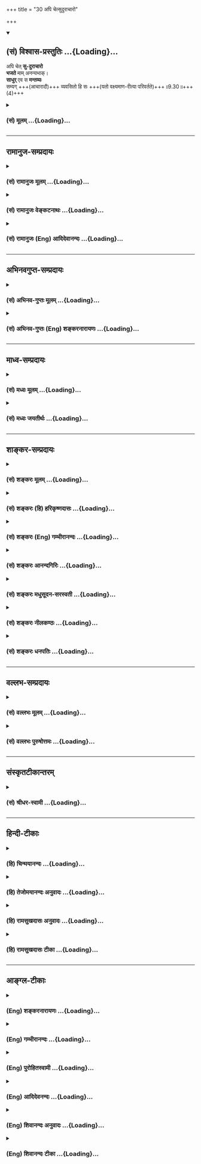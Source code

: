 +++
title = "30 अपि चेत्सुदुराचारो"

+++
<div class="js_include" newlevelforh1="2" title="(सं) विश्वास-प्रस्तुतिः" unfilled url="/purANam_vaiShNavam/mahAbhAratam/06-bhIShma-parva/03-bhagavad-gItA-parva/saMskRtam/vishvAsa-prastutiH/09_rAja-vidyA-rAja-guhy/30_api_chetsudurAchA.md">
<details open><summary><h2>(सं) विश्वास-प्रस्तुतिः ...{Loading}...</h2></summary>

अपि चेत् **सु-दुराचारो**  
**भजते** माम् अनन्यभाक्।  
**साधुर्** एव स **मन्तव्यः**  
सम्यग् +++(आचारादौ)+++ व्यवसितो हि सः +++(यतो वक्ष्यमाण-रीत्या परिवर्तते)+++॥9.30॥+++(4)+++
</details>
</div>
<div class="js_include collapsed" newlevelforh1="3" title="(सं) मूलम्" unfilled url="/purANam_vaiShNavam/mahAbhAratam/06-bhIShma-parva/03-bhagavad-gItA-parva/saMskRtam/mUlam/09_rAja-vidyA-rAja-guhy/30_api_chetsudurAchA.md">
<details><summary><h3>(सं) मूलम् ...{Loading}...</h3></summary>

अपि चेत्सुदुराचारो भजते मामनन्यभाक्।  
साधुरेव स मन्तव्यः सम्यग्व्यवसितो हि सः।।9.30।।
</details>
</div>


_________________
## रामानुज-सम्प्रदायः
<div class="js_include collapsed" newlevelforh1="3" title="(सं) रामानुजः मूलम्" unfilled url="/purANam_vaiShNavam/mahAbhAratam/06-bhIShma-parva/03-bhagavad-gItA-parva/saMskRtam/rAmAnujaH/mUlam/09_rAja-vidyA-rAja-guhy/30_api_chetsudurAchA.md">
<details><summary><h3>(सं) रामानुजः मूलम् ...{Loading}...</h3></summary>

।।9.30।। तत्र **अपि** तत्र तत्र जातिविशेषे जातानां यः समाचार उपादेयः
परिहरणीयः च; तस्माद् अतिवृत्तः अपि उक्तप्रकारेण **माम् अनन्यभाक्**
भजनैकप्रयोजनो **भजते चेत् साधुः एव सः** वैष्णवाग्रेसर एव **मन्तव्यः;**
बहुमन्तव्यः पूर्वोक्तैः सम इत्यर्थः। कुत एतत् **सम्यग् व्यवसितो हि सः;**
यतः अस्य व्यवसायः सुसमीचीनः। भगवान् निखिलजगदेककारणभूतः परब्रह्मनारायणः
चराचरपतिः अस्मत्स्वामी मम गुरुः मम सुहृद् मम परं भोग्यम् इति सर्वैः
दुष्प्रापः अयं व्यवसायः तेन कृतः; तत्कार्यं च अनन्यप्रयोजनं निरन्तरभजनं
तस्य अस्ति; अतः साधुः एव बहुमन्तव्यः। अस्मिन् व्यवसाये तत्कार्ये च
उक्तप्रकारभजने संपन्ने सति तस्य **आचारव्यतिक्रमः** स्वल्पवैकल्यम् इति न
तावता अनादरणीयः; अपि तु बहुमन्तव्य एव इत्यर्थः।  
  
ननुनाविरतो दुश्चरितान्नाशान्तो नासमाहितः। नाशान्तमानसो वापि
प्रज्ञानेनैनमाप्नुयात्।। (क॰ उ॰ 1।2।24) इत्यादिश्रुतेः आचारव्यतिक्रम
उत्तरोत्तरभजनोत्पत्तिप्रवाहं निरुणद्धि इति अत्र आह --

</details>
</div>
<div class="js_include collapsed" newlevelforh1="3" title="(सं) रामानुजः वेङ्कटनाथः" unfilled url="/purANam_vaiShNavam/mahAbhAratam/06-bhIShma-parva/03-bhagavad-gItA-parva/saMskRtam/rAmAnujaH/venkaTanAthaH/09_rAja-vidyA-rAja-guhy/30_api_chetsudurAchA.md">
<details><summary><h3>(सं) रामानुजः वेङ्कटनाथः ...{Loading}...</h3></summary>

  
  
।।9.30।। एवं समाश्रयणस्वीकारे जात्याद्यपकर्षोऽकिञ्चित्कर इत्युक्तम् तत्र
चोपरि वृत्तापकर्षोऽप्यकिञ्चित्कर इत्युच्यतेअपि चेत् इति
श्लोकेनेत्यभिप्रयेणाहतत्रापीति। ब्राह्मणाद्याचारः शूद्रादेरधर्मः;
शूद्राद्याचारश्च ब्राह्मणादेः एवं ब्राह्मणस्य निषिद्धं मधुमांसादिकं
शूद्रस्य न निषिध्यते शूद्रस्य निषिद्धं च कपिलाक्षीरादिकं ब्राह्मणस्य
प्रशस्तम् अतः स्वजातिनियमाद्यपेक्षया दुराचारत्वं दोष इत्यभिप्रायेणाहतत्र
तत्रेति। विहिताकरणं निषिद्धकरणं चेत्युभयमपि दुराचार इति ज्ञापनायउपादेयः
परिहरणीयश्चेत्युक्तम्। अत्रचेत् इत्यस्य नैरर्थक्यादिपरिहाराय दुराचारोऽपि
भजेत चेदित्यन्वयः प्रदर्शितः। उक्तप्रकारेणेति -- सततकीर्तनादिनेत्यर्थः।
प्रकरणविशेषतोऽनन्यभागित्यस्यार्थोभजनैकप्रयोजन इति। तेनैव
देवदेवतान्तरभजनप्रसङ्गो दूरनिरस्तः। यथोच्यते -- ब्रह्माणं शितिकण्ठं च
याश्चान्या देवताः स्मृताः। प्रतिबुद्धा न सेवन्ते यस्मात्परिमितं फलम्
\[म.भा.12।341।36\] इति। ननुआचारप्रभवो धर्मो धर्मस्य प्रभुरच्युतः
\[म.भा.13।149।137\]आचारहीनं न पुनन्ति वेदाः
\[वा.स्मृ.6।3\]सन्ध्याहीनोऽशुचिर्नित्यमनर्हः सर्वकर्मसु \[द.स्मृ.2।22\]
इत्यादिषु सत्सु दुराचारस्य केनाकारेण साधुत्वमित्यत्राह -- वैष्णवाग्रेसर
इति। अनन्यभजनं वैष्णवाग्रेसरत्वे प्रयोजकम्। ननुसाधवः क्षीणदोषाः स्युः
सच्छब्दः साधुवाचकः। तेषामाचरणं यत्तु सदाचारः स उच्यते \[वि.पु.3।11।3\]
इति भगवत्पराशरवचनात् क्षीणपापानां च कृष्णभक्तिस्मरणात्साधुशब्दोऽत्र कथं
वैष्णवाग्रेसरपर उक्तः आचारशून्यस्य
शिष्टापरिग्रहादसाधुत्वमेवेत्यत्रोत्तरंमन्तव्यः इत्युच्यत इति
दर्शयतिबहुमन्तव्य इति। अर्थसिद्धबोद्धव्यतामात्रकथनं निरर्थकम्
सम्पूर्वस्य मनिधातोश्च बहुमतिरर्थः उपसर्गार्थाश्च धातुलीना इति भावः।
अपरिग्रहे सति खल्वसाधुत्वशङ्का; न तु सोऽस्तीत्याह -- पूर्वोक्तैः सम इति।
विष्णुरेव भूत्वा \[यजुः2।1।3।16\] इत्यादौ साम्येऽप्येवकारः प्रयुज्यत इति
भावः। पूर्वोक्तैर्महात्मभिरित्यर्थः।  
  
ननु स्वाचारदुराचारयोः पुष्कलविकलोपाययोर्न तावदुपायतः साम्यम् तत एव न
फलतोऽपीति शङ्कायांसम्यक् इत्यादिकमवतारयति -- कुत एतदिति। यत इति --
हिर्हेताविति भावः। व्यवसायस्य समीचीनतां प्राधान्यतोऽप्यवसेयविषयविशेषेण
विशदयति -- भगवानिति। भगवान्उभयलिङ्गकः। निखिलजगदेककारणभूत इत्यनेन
ब्रह्मत्वसाधकं श्रौतं लक्षणमुक्तम् तेन ज्ञात्वाभूतादिमव्ययम् \[9।13\]
इति पूर्वोक्तं च स्मारितम्। सामान्यशब्दस्य विशेषे पर्यवसानंनारायणपरं
ब्रह्म \[म.ना.9।4तै.ना.6।11\] इत्यादितत्त्वनिर्णायकवाक्यं चाभिप्रेत्यपरं
ब्रह्म नारायण इत्युक्तम्। चराचरपतिः पतिं विश्वस्यात्मेश्वरम्
\[तै.ना.6।11\] पतिं पतीनाम् \[श्वे.उ.6।7\] इत्यादि द्रष्टव्यम्। एवं
परत्वव्यवसायः; अथ सौलभ्याध्यवसायःअस्मत्स्वामीति। नह्यहं
तद्विभूतेर्बहिर्भूतः स्वशेषभूतं मामसौ स्वयमेव लब्धुमुपक्रान्त इति भावः।
एवं पदद्वयेन सांसिद्धिकः सम्बन्धो दर्शितः। अत्यन्तमूर्खस्य मम
सम्यग्ज्ञानप्रदायी महोपकारकोऽयमित्यभिप्रायेणमम गुरुरित्युक्तम्।
अनन्तमहापराधशालिनि मय्यपि शोभनहृदयोऽयमित्यभिप्रायेणमम सुहृदित्युक्तम्।
अतिक्षुद्रदुःखमिश्रनश्वरसुखकणसङ्गिनो मे निरतिशयनिर्दोषनित्यसुखसागरं
स्वात्मानं प्रकाशितवानित्यभिप्रायेणमम परं भोग्यमित्युक्तम्।
गुरुत्वसुहृत्त्वे प्रापकत्वार्थे भोग्यत्वं तु
प्राप्यत्वार्थम्। सर्वैर्दुष्प्राप इत्याचारबहुलेष्वपि तादृशो व्यवसायो न
दृश्यतेआकरेऽपि शिलाशकलमनुपादेयम् अवकरेऽपि रत्नमादरणीयमिति भावः। बहूनां
जन्मनामन्ते \[7।19\] इति ह्येवंविधो व्यवसाय उक्तः। स्मरन्ति चश्रीपौष्करे
-- ये जन्मकोटिभिः सिद्धाःअनेकसंसारचिते चिते पापसमुच्चयेनास्ते क्षीणे
जायमानेऽत्र संस्थितिः इति। श्रीशुकं प्रति जनकश्चाहज्ञानं च व्यवसायश्च
द्वौ परप्रतिपादकौ। व्यवसायादृते ब्रह्म नासादयति तत्परम्
\[म.भा.12।326।40\] इति। व्यवसायमात्रेण कथं भजमानैः समानत्वं इत्यत्राह --
तत्कार्यं चेति। भजते माम् इत्यत्र व्यवसायोऽन्तर्गतः; व्यवसित
इत्यत्राप्यर्थाद्भजनम् अनन्यभजनमूलबहुमन्तव्यत्वहेतुतया हि
व्यवसायोऽयमुक्त इति भावः। अविकलानुष्ठायिवद्विकलानुष्ठायी कथं बहुमन्तव्यः
इत्यत्राह -- अस्मिंश्चेति। तादृशे पुरुषे स्वल्पवैकल्यनिमित्तोऽनादर एव
महापराधः स्यादिति भावः। स्मृतः सम्भाषितो वापि पूजितो वा द्विजोत्तमस च
पूज्यो यथा ह्यहम् \[गा.पू.219\] इत्यादिप्रमाणसूचनाभिप्रायेण निगमयतिअपितु
बहुमन्तव्य एवेति।  
  

</details>
</div>
<div class="js_include collapsed" newlevelforh1="3" title="(सं) रामानुजः (Eng) आदिदेवानन्दः" unfilled url="/purANam_vaiShNavam/mahAbhAratam/06-bhIShma-parva/03-bhagavad-gItA-parva/saMskRtam/rAmAnujaH/english/AdidevAnandaH/09_rAja-vidyA-rAja-guhy/30_api_chetsudurAchA.md">
<details><summary><h3>(सं) रामानुजः (Eng) आदिदेवानन्दः ...{Loading}...</h3></summary>

9.30 Even though he has transgressed rules that ought to be followed and
has failed to avoid what a person belonging to a particular class should
avoid, if he has begun to worship Me in the manner described above with
undivided devotion, namely, with worship as the only purpose - such a
person must be considered highly righteous. He is eminent among the
worshippers of Visnu. He must be esteemed as fit for honour. The meaning
is that he is eal to those Jnanins mentioned earlier. What can be the
reason for this; The reason is that, he has rightly resolved, i.e., his
resolve is in the proper direction. 'The Lord who forms the sole cause
of the entire universe, who is the Supreme Brahman, Narayana, the Lord
of all mobile and immobile beings, is our Master, our Teacher, and our
Friend, highest object of enjoyment,' - such a resolve is difficult to
be made by all. Its effect, unremitting worship which has no other
purpose, will be found in him who makes such a resolve. Hence he is holy
and is to be highly honoured. When this resolve, and unremitting worship
which is its effect, are found in a person, he is not to be belittled;
for, his transgression of rules is a negligible mistake compared to this
kind of excellence. On the other hand he is to be regarded with high
honour. Such is the meaning. No, if it be said that transgression of
rules will annul the flow of worship, as declared in the Sruti passages
like, 'One who has not ceased from bad conduct, is not tranil, is not
composed and also not calm in mind, cannot obtain Him through
intelligence' (Ka. U., 1.2.24), Sri Krsna replies:

</details>
</div>


_________________
## अभिनवगुप्त-सम्प्रदायः
<div class="js_include collapsed" newlevelforh1="3" title="(सं) अभिनव-गुप्तः मूलम्" unfilled url="/purANam_vaiShNavam/mahAbhAratam/06-bhIShma-parva/03-bhagavad-gItA-parva/saMskRtam/abhinava-guptaH/mUlam/09_rAja-vidyA-rAja-guhy/30_api_chetsudurAchA.md">
<details><summary><h3>(सं) अभिनव-गुप्तः मूलम् ...{Loading}...</h3></summary>

।।9.29 -- 9.31।। सम इत्यादि प्रणश्यतीत्यन्तम्। प्रतिजाने इति।
युक्तियुक्तोऽयमर्थो भगवत्प्रतिज्ञातत्वात् सुष्ठुतमां दृढो भवति।

</details>
</div>
<div class="js_include collapsed" newlevelforh1="3" title="(सं) अभिनव-गुप्तः (Eng) शङ्करनारायणः" unfilled url="/purANam_vaiShNavam/mahAbhAratam/06-bhIShma-parva/03-bhagavad-gItA-parva/saMskRtam/abhinava-guptaH/english/shankaranArAyaNaH/09_rAja-vidyA-rAja-guhy/30_api_chetsudurAchA.md">
<details><summary><h3>(सं) अभिनव-गुप्तः (Eng) शङ्करनारायणः ...{Loading}...</h3></summary>

9.30 See Comment under 9.31

</details>
</div>


_________________
## माध्व-सम्प्रदायः
<div class="js_include collapsed" newlevelforh1="3" title="(सं) मध्वः मूलम्" unfilled url="/purANam_vaiShNavam/mahAbhAratam/06-bhIShma-parva/03-bhagavad-gItA-parva/saMskRtam/madhvaH/mUlam/09_rAja-vidyA-rAja-guhy/30_api_chetsudurAchA.md">
<details><summary><h3>(सं) मध्वः मूलम् ...{Loading}...</h3></summary>

।।9.30।। न भवत्येव प्रायस्तद्भक्तः सुदुराचारस्तथापि बहुपुण्येन यदि
कथञ्चिद्भवति तर्हि साधुरेव स मन्तव्यः।

</details>
</div>
<div class="js_include collapsed" newlevelforh1="3" title="(सं) मध्वः जयतीर्थः" unfilled url="/purANam_vaiShNavam/mahAbhAratam/06-bhIShma-parva/03-bhagavad-gItA-parva/saMskRtam/madhvaH/jayatIrthaH/09_rAja-vidyA-rAja-guhy/30_api_chetsudurAchA.md">
<details><summary><h3>(सं) मध्वः जयतीर्थः ...{Loading}...</h3></summary>

।।9.30।। अपि चेत् इत्यादिना भक्तेः प्रशंसा क्रियते। तत्र विष्णुभक्तेः
सुदुराचारेणैकत्र समावेशप्रतीतौ यथावद्व्याचष्टे -- **न भवत्येवे**ति।

</details>
</div>


_________________
## शाङ्कर-सम्प्रदायः
<div class="js_include collapsed" newlevelforh1="3" title="(सं) शङ्करः मूलम्" unfilled url="/purANam_vaiShNavam/mahAbhAratam/06-bhIShma-parva/03-bhagavad-gItA-parva/saMskRtam/shankaraH/mUlam/09_rAja-vidyA-rAja-guhy/30_api_chetsudurAchA.md">
<details><summary><h3>(सं) शङ्करः मूलम् ...{Loading}...</h3></summary>

।।9.30।। --,**अपि चेत्** यद्यपि **सुदुराचारः** सुष्ठु दुराचारः अतीव
कुत्सिताचारोऽपि **भजते माम् अनन्यभाक्** अनन्यभक्तिः सन्; **साधुरेव**
सम्यग्वृत्त एव **सः मन्तव्यः** ज्ञातव्यः **सम्यक्** यथावत् **व्यवसितो**
हि सः; यस्मात् साधुनिश्चयः सः।। उत्सृज्य च बाह्यां दुराचारताम् अन्तः
सम्यग्व्यवसायसामर्थ्यात् --,

</details>
</div>
<div class="js_include collapsed" newlevelforh1="3" title="(सं) शङ्करः (हि) हरिकृष्णदासः" unfilled url="/purANam_vaiShNavam/mahAbhAratam/06-bhIShma-parva/03-bhagavad-gItA-parva/saMskRtam/shankaraH/hindI/harikRShNadAsaH/09_rAja-vidyA-rAja-guhy/30_api_chetsudurAchA.md">
<details><summary><h3>(सं) शङ्करः (हि) हरिकृष्णदासः ...{Loading}...</h3></summary>

।।9.30।। मेरी भक्तिकी महिमा सुन --, यदि कोई सुदुराचारी अर्थात् अतिशय बुरे
आचरणवाला मनुष्य भी अनन्य प्रेमसे युक्त हुआ मुझ ( परमेश्वर ) को भजता है
तो उसे साधु ही मानना चाहिये अर्थात् उसे यथार्थ आचरण करनेवाला ही समझना
चाहिये क्योंकि यह यथार्थ निश्चययुक्त हो चुका है -- उत्तम निश्चयवाला हो
गया है।

</details>
</div>
<div class="js_include collapsed" newlevelforh1="3" title="(सं) शङ्करः (Eng) गम्भीरानन्दः" unfilled url="/purANam_vaiShNavam/mahAbhAratam/06-bhIShma-parva/03-bhagavad-gItA-parva/saMskRtam/shankaraH/english/gambhIrAnandaH/09_rAja-vidyA-rAja-guhy/30_api_chetsudurAchA.md">
<details><summary><h3>(सं) शङ्करः (Eng) गम्भीरानन्दः ...{Loading}...</h3></summary>

9.30 Api cet, even if; su-duracarah, a man of very bad conduct, of
extremely vile behaviour, of very condemnable character; bhajate,
worships; mam, Me; ananyabhak, with one-pointed devotion, with his mind
not given to anybody else; he; mantavyah, is to be considered, deemed;
eva, verily; sadhuh, good, as well behaved; hi, for; sah, he;
samyakvyavasitah, has resolved rightly, has virtuous intentions.

</details>
</div>
<div class="js_include collapsed" newlevelforh1="3" title="(सं) शङ्करः आनन्दगिरिः" unfilled url="/purANam_vaiShNavam/mahAbhAratam/06-bhIShma-parva/03-bhagavad-gItA-parva/saMskRtam/shankaraH/AnandagiriH/09_rAja-vidyA-rAja-guhy/30_api_chetsudurAchA.md">
<details><summary><h3>(सं) शङ्करः आनन्दगिरिः ...{Loading}...</h3></summary>

।।9.30।। प्रकृतां भगवद्भक्तिं स्तुवन्पापीयसामपि तत्राधिकारोऽस्तीति सूचयति
-- **शृण्विति।** सम्यग्वृत्त एव भगवद्भक्तो ज्ञातव्य इत्यत्र हेतुमाह --
**सम्यगिति।**

</details>
</div>
<div class="js_include collapsed" newlevelforh1="3" title="(सं) शङ्करः मधुसूदन-सरस्वती" unfilled url="/purANam_vaiShNavam/mahAbhAratam/06-bhIShma-parva/03-bhagavad-gItA-parva/saMskRtam/shankaraH/madhusUdana-sarasvatI/09_rAja-vidyA-rAja-guhy/30_api_chetsudurAchA.md">
<details><summary><h3>(सं) शङ्करः मधुसूदन-सरस्वती ...{Loading}...</h3></summary>

।।9.30।। किंच मद्भक्तेरेवायं महिमा यत्समेऽपि वैषम्यमापादयति शृणु
तन्महिमानम्। यःकश्चित्सुदुराचारोऽपि चेदजामिलादिरिव अनन्यभाक्सन्मां भजते
कुतश्चिद्भाग्योदयात्सेवते स प्रागसाधुरपि साधुरेव मन्तव्यः। हि
यस्मात्सम्यग्व्यवसितः साधुनिश्चयवान्सः।

</details>
</div>
<div class="js_include collapsed" newlevelforh1="3" title="(सं) शङ्करः नीलकण्ठः" unfilled url="/purANam_vaiShNavam/mahAbhAratam/06-bhIShma-parva/03-bhagavad-gItA-parva/saMskRtam/shankaraH/nIlakaNThaH/09_rAja-vidyA-rAja-guhy/30_api_chetsudurAchA.md">
<details><summary><h3>(सं) शङ्करः नीलकण्ठः ...{Loading}...</h3></summary>

।।9.30।। भक्तेर्माहात्म्यमाह -- **अपिचेदिति।** अत्यन्तपापिष्ठोऽपि मां
यद्यनन्यचेताः सन् भजते तथापि स साधुरेव मन्तव्यः। हि यतः स सम्यग्व्यवसितः
सम्यग्वृत्तः।

</details>
</div>
<div class="js_include collapsed" newlevelforh1="3" title="(सं) शङ्करः धनपतिः" unfilled url="/purANam_vaiShNavam/mahAbhAratam/06-bhIShma-parva/03-bhagavad-gItA-parva/saMskRtam/shankaraH/dhanapatiH/09_rAja-vidyA-rAja-guhy/30_api_chetsudurAchA.md">
<details><summary><h3>(सं) शङ्करः धनपतिः ...{Loading}...</h3></summary>

।।9.30।। शृणु मद्भक्तेर्महिमानं दुराचारानपि यया युक्ताननुगृह्णामीत्याह।
अपिचेत् यद्यपि सुदुराचारः सुष्ठु अत्यन्तं दुष्ट आचारः आचरणं यस्य स
पूर्वं सुदुराचारोऽपि यो मां परमेस्वरं अनन्यभाक् न
विद्यतेऽन्यस्मिमन्भक्तिर्यस्य सः भजते सेवते स साधुरेव मन्तव्यः। हि
यस्मात्सभ्यग्वयवसितः सम्यक् यथावत् व्यवसायं निश्चयं प्राप्तः।

</details>
</div>


_________________
## वल्लभ-सम्प्रदायः
<div class="js_include collapsed" newlevelforh1="3" title="(सं) वल्लभः मूलम्" unfilled url="/purANam_vaiShNavam/mahAbhAratam/06-bhIShma-parva/03-bhagavad-gItA-parva/saMskRtam/vallabhaH/mUlam/09_rAja-vidyA-rAja-guhy/30_api_chetsudurAchA.md">
<details><summary><h3>(सं) वल्लभः मूलम् ...{Loading}...</h3></summary>

।।9.30।। तत्र भक्तिमत्त्वं नाधिकार(रि)विशेषणं; अन्यत्रापि दर्शनात्
इत्यभिप्रायेणअप्रिचेत् इति भगवान् महापतितपावनत्वं च स्वस्य दर्शयति।
सुदुराचारः अनाचार्यपि चेन्मां भजते स साधुरेव सर्वैर्मन्तव्यः।
महापतितोऽपि चेन्मामनन्यभाक् नान्यदेवं भजते सेवते च। सेवा च
तत्प्रवणचेतोरूपामानसी सा परा मता इत्युक्ता; तद्भाववान् सः
साधुर्वैष्णवाग्रगण्य एव मन्तव्यः विप्रात्
द्विषङ्गुणयुतादरविन्दनाभपादारविन्दविमुखात् श्वपचं वरिष्ठम् इति
\[7।9।10\] भागवतवचनात्। कुत एवं तत्राह -- हि यतः सम्यग्व्यवसितः स
माहात्म्यं ज्ञात्वाऽज्ञात्वा वा भगवति चित्तप्रावण्यकरणे निश्चितः
(निरतः)।

</details>
</div>
<div class="js_include collapsed" newlevelforh1="3" title="(सं) वल्लभः पुरुषोत्तमः" unfilled url="/purANam_vaiShNavam/mahAbhAratam/06-bhIShma-parva/03-bhagavad-gItA-parva/saMskRtam/vallabhaH/puruShottamaH/09_rAja-vidyA-rAja-guhy/30_api_chetsudurAchA.md">
<details><summary><h3>(सं) वल्लभः पुरुषोत्तमः ...{Loading}...</h3></summary>

  
  
।।9.30।। ननु ये त्वां भजन्ति तेषु चेत्त्वं तिष्ठसि; कथं तदा ते
विषयाद्यभिभूता भवन्ति इत्यत आह -- अपीति। चेत् सुदुराचारोऽपि; अनन्यभाक्
मां भजते स साधुरेव मन्तव्यः। अत्रायं भावः --
विषयादिमहापापौघाचरणशीलस्तन्निवृत्तिनिमित्तान्यदेवभजनप्रायश्चित्तादिधर्मानुपायज्ञानेन
अन्यभजनरहितस्तत्त्यागाशक्तस्त्यक्तुकामः स्वदैन्याविर्भावेन यो मां भजते स
साधुरेव मान्यः। त्वयेति शेषः। अपि चेत् इत्यनेन तादृशाचारस्यानन्यभजनत्वे
दुर्लभत्वं ज्ञापितम्। कुतः इत्यत आह -- सम्यग्व्यवसितः स पूर्वोक्तः
सम्यगध्यवसायं निश्चयं यतः कृतवान् यन्मम महापातकनिवारकः श्रीकृष्णं विना
नान्य इति। हीति निश्चयार्थम्। अत्र सन्देहो नास्तीत्यर्थः।  
  

</details>
</div>


_________________
## संस्कृतटीकान्तरम्
<div class="js_include collapsed" newlevelforh1="3" title="(सं) श्रीधर-स्वामी" unfilled url="/purANam_vaiShNavam/mahAbhAratam/06-bhIShma-parva/03-bhagavad-gItA-parva/saMskRtam/shrIdhara-svAmI/09_rAja-vidyA-rAja-guhy/30_api_chetsudurAchA.md">
<details><summary><h3>(सं) श्रीधर-स्वामी ...{Loading}...</h3></summary>

।।9.30।। अपिच मद्भक्तेरवितर्क्यः प्रभाव इति दर्शयन्नाह **-- अपिचेदिति।**
अत्यन्तं दुराचारोऽपि यद्यप्यपृथक्त्वेन पृथग्देवता अपि वासुदेव एवेति
बुद्ध्या नरो देवतान्तरभक्तिमकुर्वन्मामेव श्रीनारायणं भजते तर्हि साधुः
श्रेष्ठ एव स मन्तव्यः। यतोऽसौ सम्यग्व्यवसितः परमेश्वरभजनेनैव कृतार्थो
भविष्यामीति शोभनमध्यवसायं कृतवान्।

</details>
</div>


_________________
## हिन्दी-टीकाः
<div class="js_include collapsed" newlevelforh1="3" title="(हि) चिन्मयानन्दः" unfilled url="/purANam_vaiShNavam/mahAbhAratam/06-bhIShma-parva/03-bhagavad-gItA-parva/hindI/chinmayAnandaH/09_rAja-vidyA-rAja-guhy/30_api_chetsudurAchA.md">
<details><summary><h3>(हि) चिन्मयानन्दः ...{Loading}...</h3></summary>

।।9.30।। जिस विशेष अर्थ में भक्ति शब्द गीता में प्रयुक्त है उसकी यहाँ
गौरवमयी प्रशंसा की गई है। भक्ति में प्रत्येक साधक पर होने वाले प्रभाव को
दर्शाकर भक्ति का माहात्म्य यहाँ बताया गया है। गीता में वर्णित भक्ति का
अर्थ है एकाग्रचित्त से अद्वैत स्वरूप ब्रह्म का आत्मरूप से अर्थात्
एकत्वभाव से ध्यान करना। इस भक्ति साधना का अभ्यास दीर्घ काल तक आवश्यक
तीव्रता और लगन से करने पर साधक के होने वाले विकास का क्रम यहाँ दर्शाया
गया है। साधारणत; लोगों के मन में कुछ ऐसी धारणा बन गई है कि एक दुष्ट पापी
या हतोत्साहित अपराधी वह बहिष्कृत व्यक्ति है; जो कदापि स्वर्ग के आंगन में
प्रवेश करने का साहस नहीं कर सकता है। भ्रष्ट या अनैतिक पुरुष की ऐसी
निन्दा करना वैदिक साहित्य के तात्पर्य और मर्म को विपरीत समझना है। यह
वास्तव में दुर्भाग्यपूर्ण है। वेद पाप की निन्दा करते हैं; पापी की नहीं।
पापी के पापपूर्ण कर्म उसके मन में स्थित अशुभ विचारों की केवल अभिव्यक्ति
हैं। अत; यदि उसके विचारों की रचना या दिशा को बदला जा सके; तो उसके
व्यवहार में भी निश्चित रूप से परिवर्तन होगा। जो व्यक्ति; समृद्ध होती हुई
भक्ति के वातावरण में; अपने मन में सतत्ा ईश्वर को बनाये रखने में सफल हो
गया है; उसके मानसिक जीवन का पुनर्वास इस प्रकार सम्पन्न होता है कि
तत्पश्चात् वह पुन पापाचरण में प्रवृत्त नहीं हो सकता। यदि अतिशय दुराचारी
भी मुझे भजता है गीता न केवल पापियों के लिए अपने द्वार खुले रखती है; वरन्
ऐसा प्रतीत होता है कि इस दिव्य गान के गायक भगवान् श्रीकृष्ण एक
धर्मप्रचारक के उत्साह के साथ समस्त पापियों को मुक्त करके उन्हें सुखी
बनाना चाहते हैं। केवल जीवन की अशुद्धता और हीन कर्मों के कारण पापकर्मियों
का आध्यात्मिक क्षेत्र में प्रवेश निषेध नहीं किया गया है। आग्रह केवल इस
बात का है कि उस भक्त को अनन्य भाव से आत्मा की पूजा और चिन्तन करना चाहिए।
यहाँ अनन्य शब्द का अर्थ साधक के मन से तथा ध्येय के स्वरूप से भी
सम्बन्धित है। इसका समग्र अर्थ यह होगा कि भक्ति का निर्दिष्ट फल तभी
प्राप्त होगा जब भक्त एकाग्रचित्त से अद्वैत और नित्य स्वरूप परमात्मा का
ध्यान आत्मरूप से करेगा। इस अद्वैत आत्मा को भक्त के मूल स्वरूप से भिन्न
नहीं समझना चाहिए। यही अनन्यभाव है। वह साधु ही मानने योग्य है भक्ति साधना
को ग्रहण करने के पूर्व तक कोई व्यक्ति कितना ही दुष्ट और क्रूर क्यों न
रहा हो; या उसका जीवन कितना ही अनियन्त्रित कामुकतापूर्ण क्यों न हो; जिस
क्षण वह भक्तिपूर्वक आत्मचिन्तन के मार्ग पर प्रथम चरण रखता है; उसी क्षण
से वह साधु ही मानने योग्य है; यह भगवान् श्रीकृष्ण का कथन है। इस प्रकार
का पूर्वानुमानित कथन का प्रयोग सभी भाषाओं में किया जाता है। जैसे रोटी
बनाना या चाय बनाना। वास्तव में केवल आटा गूँथा जा रहा था; या पानी गरम हो
रहा था परन्तु फिर भी निकट भविष्य में क्रियाओं की पूर्णता रोटी बनने या
चाय बनने में होती है; इसलिए उक्त प्रकार के वाक्य कहे जाते हैं। इसी
प्रकार यहाँ भी जिस क्षण वह पापी पुरुष भक्ति मार्ग का आश्रय लेता है; उसी
क्षण से वह साधु कहलाने योग्य हो जाता है; क्योंकि शीघ्र ही वह अपने
अवगुणों से मुक्त होकर आध्यात्मिक वैभव के क्षेत्र में विकास और उन्नति को
प्राप्त करने वाला होता है। यह पूर्वानुमानित कथन है। ऐसे पुरुष को साधु
मानने का कारण यह है कि उसने यथार्थ निश्चय किया है। इस दिव्य जीवन में
केवल दिनचर्या की अपेक्षा यथार्थ शुभ निश्चय अधिक महत्त्वपूर्ण है।
बहुसंख्यक साधक उदास भाव से चिन्तित हुए अपने मार्ग पर केवल श्रमपूर्वक ऐसे
चलते हैं; जैसे भूखे मर रहे पशु कसाईखाने की ओर बढ़ रहे हों ऐसा खिन्न उदास
जुलूस कसाई के कुन्दे के अतिरिक्त कहीं और नहीं पहुँच सकता; जहाँ काल
उन्हें टुकड़ेटुकड़े कर देता है जो पुरुष स्थिर एवं दृढ़ निश्चयपूर्वक;
सजगता और उत्साह; प्रसन्नता और वीरता के साथ इस मार्ग पर अग्रसर होता है;
वही निश्चित सफलता के गौरव को प्राप्त करता है। इसलिए; मुरलीमनोहर भगवान्
श्रीकृष्ण विशेष बल देकर कहते हैं कि सम्यक् निश्चय कर लेने पर उसी क्षण से
अतिशय दुराचारी पुरुष भी साधु ही मानने योग्य है; क्योंकि शीघ्र ही वह सफल
ज्ञानी पुरुष बनने वाला है। आपके कथन में हम कैसे विश्वास कर लें इस
अनन्यभक्ति का निश्चित प्रभाव क्या होता है इसे स्पष्ट करते हुए कहते हैं
--

</details>
</div>
<div class="js_include collapsed" newlevelforh1="3" title="(हि) तेजोमयानन्दः अनुवादः" unfilled url="/purANam_vaiShNavam/mahAbhAratam/06-bhIShma-parva/03-bhagavad-gItA-parva/hindI/tejomayAnandaH/anuvAdaH/09_rAja-vidyA-rAja-guhy/30_api_chetsudurAchA.md">
<details><summary><h3>(हि) तेजोमयानन्दः अनुवादः ...{Loading}...</h3></summary>

।।9.30।। यदि कोई अतिशय दुराचारी भी अनन्यभाव से मेरा भक्त होकर मुझे भजता
है, वह साधु ही मानने योग्य है, क्योंकि वह यथार्थ निश्चय वाला है।।

</details>
</div>
<div class="js_include collapsed" newlevelforh1="3" title="(हि) रामसुखदासः अनुवादः" unfilled url="/purANam_vaiShNavam/mahAbhAratam/06-bhIShma-parva/03-bhagavad-gItA-parva/hindI/rAmasukhadAsaH/anuvAdaH/09_rAja-vidyA-rAja-guhy/30_api_chetsudurAchA.md">
<details><summary><h3>(हि) रामसुखदासः अनुवादः ...{Loading}...</h3></summary>

।।9.30।। अगर कोई दुराचारी-से-दुराचारी भी अनन्यभावसे मेरा भजन करता है, तो
उसको साधु ही मानना चाहिये। कारण कि उसने निश्चय बहुत अच्छी तरह कर लिया
है।

</details>
</div>
<div class="js_include collapsed" newlevelforh1="3" title="(हि) रामसुखदासः टीका" unfilled url="/purANam_vaiShNavam/mahAbhAratam/06-bhIShma-parva/03-bhagavad-gItA-parva/hindI/rAmasukhadAsaH/TIkA/09_rAja-vidyA-rAja-guhy/30_api_chetsudurAchA.md">
<details><summary><h3>(हि) रामसुखदासः टीका ...{Loading}...</h3></summary>

।।9.30।।***व्याख्या --***\[कोई करोड़पति या अरबपति यह बात कह दे कि मेरे
पास जो कोई आयेगा, उसको मैं एक लाख रुपये दूँगा, तो उसके इस वचनकी परीक्षा
तब होगी, जब उससे सर्वथा ही विरुद्ध चलनेवाला, उसके साथ वैर रखनेवाला, उसका
अनिष्ट करनेवाला भी आकर उससे एक लाख रुपये माँगे और वह उसको दे दे। इससे
सबको यह विश्वास हो जायगा कि जो यह माँगे, उसको दे देता है। इसी भावको लेकर
भगवान् सबसे पहले दुराचारीका नाम लेते हैं। \]  
  
**'अपि चेत्'--** सातवें अध्यायमें आया है कि जो पापी होते हैं, वे मेरे
शरण नहीं होते (7। 15) और यहाँ कहा है कि दुराचारी-से-दुराचारी भी
अनन्यभावसे मेरा भजन करता है-- इन दोनों बातोंमें आपसमें विरोध प्रतीत होता
है। इस विरोधको दूर करनेके लिये ही यहाँ **'अपि'** और **'चेत्'** ये दो पद
दिये गये हैं। तात्पर्य है कि सातवें अध्यायमें 'दुष्कृती मनुष्य मेरे शरण
नहीं होते' ऐसा कहकर उनके स्वभावका वर्णन किया है। परन्तु वे भी किसी
कारणसे मेरे भजनमें लगना चाहें तो लग सकते हैं। मेरी तरफसे किसीको कोई मना
नहीं है **(टिप्पणी प₀ 521.1);** क्योंकि किसी भी प्राणीके प्रति मेरा
द्वेष नहीं है। ये भाव प्रकट करनेके लिये ही यहाँ **'अपि'** और **'चेत्'**
पदोंका प्रयोग किया है।

</details>
</div>


_________________
## आङ्ग्ल-टीकाः
<div class="js_include collapsed" newlevelforh1="3" title="(Eng) शङ्करनारायणः" unfilled url="/purANam_vaiShNavam/mahAbhAratam/06-bhIShma-parva/03-bhagavad-gItA-parva/english/shankaranArAyaNaH/09_rAja-vidyA-rAja-guhy/30_api_chetsudurAchA.md">
<details><summary><h3>(Eng) शङ्करनारायणः ...{Loading}...</h3></summary>

9.30. Even if an incorrigible evil-doer worships Me, not resorting to
anything else \[as his goal\], he should be deemed to be righteous; for,
he has undertaken his task properly.

</details>
</div>
<div class="js_include collapsed" newlevelforh1="3" title="(Eng) गम्भीरानन्दः" unfilled url="/purANam_vaiShNavam/mahAbhAratam/06-bhIShma-parva/03-bhagavad-gItA-parva/english/gambhIrAnandaH/09_rAja-vidyA-rAja-guhy/30_api_chetsudurAchA.md">
<details><summary><h3>(Eng) गम्भीरानन्दः ...{Loading}...</h3></summary>

9.30 Even if a man of very bad conduct worships Me with one-pointed
devotion, he is to be considered verily good; for he has resolved
rightly.

</details>
</div>
<div class="js_include collapsed" newlevelforh1="3" title="(Eng) पुरोहितस्वामी" unfilled url="/purANam_vaiShNavam/mahAbhAratam/06-bhIShma-parva/03-bhagavad-gItA-parva/english/purohitasvAmI/09_rAja-vidyA-rAja-guhy/30_api_chetsudurAchA.md">
<details><summary><h3>(Eng) पुरोहितस्वामी ...{Loading}...</h3></summary>

9.30 Even the most sinful, if he worship Me with his whole heart, shalt
be considered righteous, for he is treading the right path.

</details>
</div>
<div class="js_include collapsed" newlevelforh1="3" title="(Eng) आदिदेवनन्दः" unfilled url="/purANam_vaiShNavam/mahAbhAratam/06-bhIShma-parva/03-bhagavad-gItA-parva/english/AdidevanandaH/09_rAja-vidyA-rAja-guhy/30_api_chetsudurAchA.md">
<details><summary><h3>(Eng) आदिदेवनन्दः ...{Loading}...</h3></summary>

9.30 If even the most sinful man worships Me with undivided devotion, he
must be regarded as holy, for he has rightly resolved.

</details>
</div>
<div class="js_include collapsed" newlevelforh1="3" title="(Eng) शिवानन्दः अनुवादः" unfilled url="/purANam_vaiShNavam/mahAbhAratam/06-bhIShma-parva/03-bhagavad-gItA-parva/english/shivAnandaH/anuvAdaH/09_rAja-vidyA-rAja-guhy/30_api_chetsudurAchA.md">
<details><summary><h3>(Eng) शिवानन्दः अनुवादः ...{Loading}...</h3></summary>

9.30 Even if the most sinful worships Me, with devotion to none else, he
too should indeed by regarded as righteous for he has rightly resolved.

</details>
</div>
<div class="js_include collapsed" newlevelforh1="3" title="(Eng) शिवानन्दः टीका" unfilled url="/purANam_vaiShNavam/mahAbhAratam/06-bhIShma-parva/03-bhagavad-gItA-parva/english/shivAnandaH/TIkA/09_rAja-vidyA-rAja-guhy/30_api_chetsudurAchA.md">
<details><summary><h3>(Eng) शिवानन्दः टीका ...{Loading}...</h3></summary>

9.30 अपि even; चेत् if; सुदुराचारः a very wicked person; भजते worships;
माम् Me; अनन्यभाक् with devotion to none else; साधुः righteous; एव
verily; सः he; मन्तव्यः should be regarded; सम्यक् rightly; व्यवसितः
resolved; हि indeed; सः he.Commentary Even if the most sinful worships
Him with undivided heart; he too must indeed be deemed righteous for he
has made the holy resolution to give up the evil ways of his life. Rogue
Ratnakar became Valmiki by his holy resolution. Jagai and Madhai also
became righteous devotees. Mary Magdalene a woman of illfame; became a
pious woman. Sin vanishes when thoughts of God arise in the mind.
Chandrayana and Kricchra Vratas will remove only certain particular sins
but the remembrance of the Lord; thoughts of the Supreme Being; Japa and
meditation; and Abheda Brahma Chintana (contemplation of Brahman with a
nondualistic or Aham Brahmasmi or I am the Absolute attitute) will
destroy the sins committed by a person even in hundred crores of Kalpas
or ages.By abandoning the evil ways in his external life and by the
force of his internal right resolution; he becomes righteous and attains
eternal peace. (Cf.IV.36)

</details>
</div>
